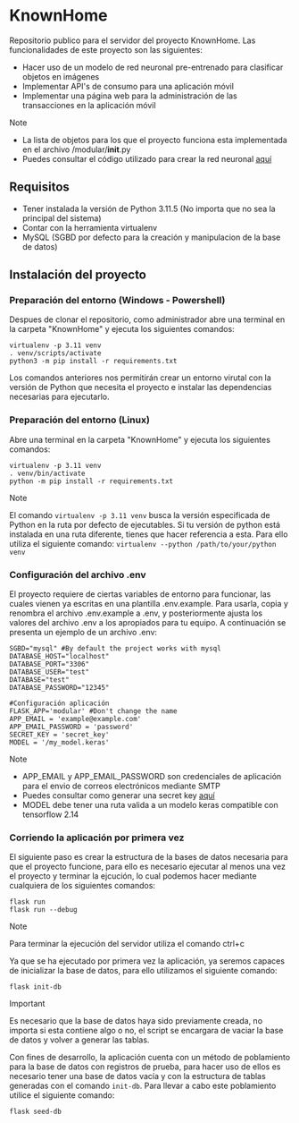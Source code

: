 # KnownHome

Repositorio publico para el servidor del proyecto KnownHome. Las funcionalidades de este proyecto son las siguientes: 
- Hacer uso de un modelo de red neuronal pre-entrenado para clasificar objetos en imágenes
- Implementar API's de consumo para una aplicación móvil
- Implementar una página web para la administración de las transacciones en la aplicación móvil

> [!NOTE]
> - La lista de objetos para los que el proyecto funciona esta implementada en el archivo /modular/__init__.py
> - Puedes consultar el código utilizado para crear la red neuronal [aquí](#)

## Requisitos
- Tener instalada la versión de Python 3.11.5 (No importa que no sea la principal del sistema)
- Contar con la herramienta virtualenv
- MySQL (SGBD por defecto para la creación y manipulacion de la base de datos)

## Instalación del proyecto

### Preparación del entorno (Windows - Powershell)
Despues de clonar el repositorio, como administrador abre una terminal en la carpeta "KnownHome" y ejecuta los siguientes comandos: 
```
virtualenv -p 3.11 venv
. venv/scripts/activate
python3 -m pip install -r requirements.txt 
```
Los comandos anteriores nos permitirán crear un entorno virutal con la versión de Python que necesita el proyecto e instalar las dependencias necesarias para ejecutarlo.

### Preparación del entorno (Linux)
Abre una terminal en la carpeta "KnownHome" y ejecuta los siguientes comandos:
```
virtualenv -p 3.11 venv
. venv/bin/activate
python -m pip install -r requirements.txt
```

> [!NOTE]
> El comando `virtualenv -p 3.11 venv` busca la versión especificada de Python en la ruta por defecto de ejecutables. Si tu versión de python está instalada en una ruta diferente, tienes que hacer referencia a esta. Para ello utiliza el siguiente comando: `virtualenv --python /path/to/your/python venv`

### Configuración del archivo .env
El proyecto requiere de ciertas variables de entorno para funcionar, las cuales vienen ya escritas en una plantilla .env.example. Para usarla, copia y renombra el archivo .env.example a .env, y posteriormente ajusta los valores del archivo .env a los apropiados para tu equipo. A continuación se presenta un ejemplo de un archivo .env: 
```
SGBD="mysql" #By default the project works with mysql
DATABASE_HOST="localhost"
DATABASE_PORT="3306"
DATABASE_USER="test"
DATABASE="test"
DATABASE_PASSWORD="12345"

#Configuración aplicación
FLASK_APP='modular' #Don't change the name
APP_EMAIL = 'example@example.com'
APP_EMAIL_PASSWORD = 'password'
SECRET_KEY = 'secret_key'
MODEL = '/my_model.keras'
```
> [!NOTE]
> - APP_EMAIL y APP_EMAIL_PASSWORD son credenciales de aplicación para el envio de correos electrónicos mediante SMTP
> - Puedes consultar como generar una secret key [aquí](https://flask.palletsprojects.com/en/2.3.x/config/#:~:text=Default%3A%20None-,SECRET_KEY,-%C2%B6)
> - MODEL debe tener una ruta valida a un modelo keras compatible con tensorflow 2.14

### Corriendo la aplicación por primera vez
El siguiente paso es crear la estructura de la bases de datos necesaria para que el proyecto funcione, para ello es necesario ejecutar al menos una vez el proyecto y terminar la ejcución, lo cual podemos hacer mediante cualquiera de los siguientes comandos: 
```
flask run
flask run --debug
```
> [!NOTE]
> Para terminar la ejecución del servidor utiliza el comando ctrl+c

Ya que se ha ejecutado por primera vez la aplicación, ya seremos capaces de inicializar la base de datos, para ello utilizamos el siguiente comando: 
```
flask init-db
```
> [!IMPORTANT]
> Es necesario que la base de datos haya sido previamente creada, no importa si esta contiene algo o no, el script se encargara de vaciar la base de datos y volver a generar las tablas.

Con fines de desarrollo, la aplicación cuenta con un método de poblamiento para la base de datos con registros de prueba, para hacer uso de ellos es necesario tener una base de datos vacía y con la estructura de tablas generadas con el comando `init-db`. Para llevar a cabo este poblamiento utilice el siguiente comando: 
```
flask seed-db
```
